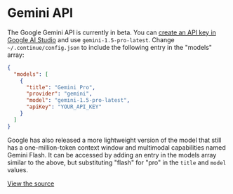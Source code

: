 # Gemini API

The Google Gemini API is currently in beta. You can [create an API key in Google AI Studio](https://aistudio.google.com) and use `gemini-1.5-pro-latest`. Change `~/.continue/config.json` to include the following entry in the "models" array:

```json title="~/.pearai/config.json"
{
  "models": [
    {
      "title": "Gemini Pro",
      "provider": "gemini",
      "model": "gemini-1.5-pro-latest",
      "apiKey": "YOUR_API_KEY"
    }
  ]
}
```

Google has also released a more lightweight version of the model that still has a one-million-token context window and multimodal capabilities named Gemini Flash. It can be accessed by adding an entry in the models array similar to the above, but substituting "flash" for "pro" in the `title` and `model` values.

[View the source](https://github.com/continuedev/continue/blob/main/core/llm/llms/Gemini.ts)
